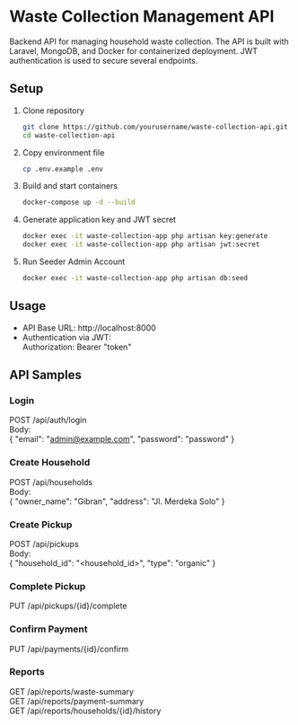 # Waste Collection Management API

Backend API for managing household waste collection. The API is built with Laravel, MongoDB, and Docker for containerized deployment. JWT authentication is used to secure several endpoints.  

## Setup
1. Clone repository  
    ```bash
    git clone https://github.com/yourusername/waste-collection-api.git  
    cd waste-collection-api  
    ```

2. Copy environment file
    ```bash
    cp .env.example .env  
    ```

3. Build and start containers  
    ```bash
    docker-compose up -d --build  
    ```

4. Generate application key and JWT secret  
    ```bash
    docker exec -it waste-collection-app php artisan key:generate
    docker exec -it waste-collection-app php artisan jwt:secret
    ```

5. Run Seeder Admin Account
    ```bash
    docker exec -it waste-collection-app php artisan db:seed
    ```
    
## Usage
- API Base URL: http://localhost:8000  
- Authentication via JWT:  
  Authorization: Bearer "token"

## API Samples

### Login
POST /api/auth/login  
Body:  
{
  "email": "admin@example.com",
  "password": "password"
}

### Create Household
POST /api/households  
Body:  
{
  "owner_name": "Gibran",
  "address": "Jl. Merdeka Solo"
}

### Create Pickup
POST /api/pickups  
Body:  
{
  "household_id": "<household_id>",
  "type": "organic"
}

### Complete Pickup
PUT /api/pickups/{id}/complete  

### Confirm Payment
PUT /api/payments/{id}/confirm  

### Reports
GET /api/reports/waste-summary  
GET /api/reports/payment-summary  
GET /api/reports/households/{id}/history  